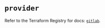 # `provider`

Refer to the Terraform Registry for docs: [`gitlab`](https://registry.terraform.io/providers/gitlabhq/gitlab/17.7.0/docs).
